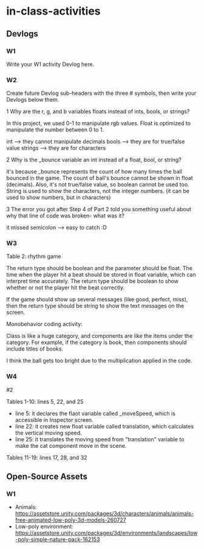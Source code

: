 # in-class-activities
## Devlogs
### W1
Write your W1 activity Devlog here.



### W2
Create future Devlog sub-headers with the three # symbols, then write your Devlogs below them.

1 Why are the r, g, and b variables floats instead of ints, bools, or strings?

In this project, we used 0-1 to manipulate rgb values. Float is optimized to manipulate the number between 0 to 1.

int --> they cannot manipulate decimals
bools --> they are for true/false value
strings --> they are for characters

2 Why is the _bounce variable an int instead of a float, bool, or string?

it's because _bounce represents the count of how many times the ball bounced in the game. The count of ball's bounce cannot be shown in float (decimals). Also, it's not true/false value, so boolean cannot be used too. String is used to show the characters, not the integer numbers. (it can be used to show numbers, but in characters)

3 The error you got after Step 4 of Part 2 told you something useful about why that line of code was broken- what was it?

it missed semicolon --> easy to catch :D


### W3

Table 2: rhythm game

The return type should be boolean and the parameter should be float.
The time when the player hit a beat should be stored in float variable, which can interpret time accurately.
The return type should be boolean to show whether or not the player hit the beat correctly.

If the game should show up several messages (like good, perfect, miss), then the return type should be string to show the text messages on the screen.

Monobehavior coding activity:

Class is like a huge category, and components are like the items under the category. For example, if the category is book, then components should include titles of books.

I think the ball gets too bright due to the multiplication applied in the code.


### W4

#2

Tables 1-10: lines 5, 22, and 25
- line 5: it declares the flaot variable called _moveSpeed, which is accessible in Inspector screen.
- line 22: it creates new float variable called translation, which calculates the vertical moving speed.
- line 25: it translates the moving speed from "translation" variable to make the cat component move in the scene.

Tables 11-19: lines 17, 28, and 32

## Open-Source Assets
### W1
- Animals: https://assetstore.unity.com/packages/3d/characters/animals/animals-free-animated-low-poly-3d-models-260727 
- Low-poly environment: https://assetstore.unity.com/packages/3d/environments/landscapes/low-poly-simple-nature-pack-162153 